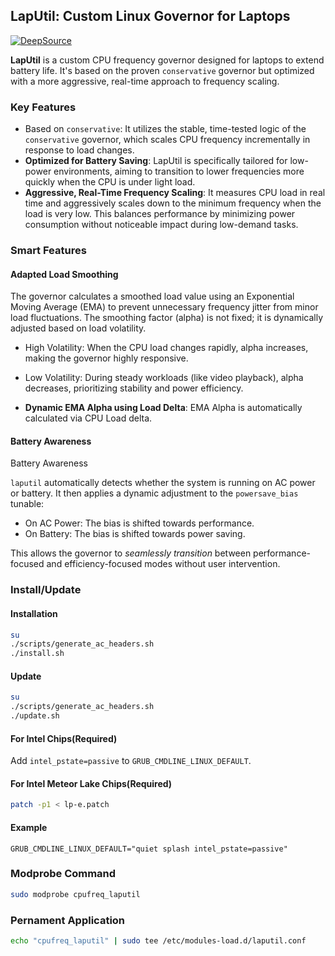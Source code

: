 ## LapUtil: Custom Linux Governor for Laptops

[![DeepSource](https://app.deepsource.com/gh/gg582/laputil.svg/?label=code+coverage&show_trend=true&token=TI2tAytzI2P2dcKbncHMTzfG)](https://app.deepsource.com/gh/gg582/laputil/)

**LapUtil** is a custom CPU frequency governor designed for laptops to extend battery life. It's based on the proven `conservative` governor but optimized with a more aggressive, real-time approach to frequency scaling.

### Key Features
- Based on `conservative`: It utilizes the stable, time-tested logic of the `conservative` governor, which scales CPU frequency incrementally in response to load changes.
- **Optimized for Battery Saving**: LapUtil is specifically tailored for low-power environments, aiming to transition to lower frequencies more quickly when the CPU is under light load.
- **Aggressive, Real-Time Frequency Scaling**: It measures CPU load in real time and aggressively scales down to the minimum frequency when the load is very low. This balances performance by minimizing power consumption without noticeable impact during low-demand tasks.
### Smart Features
#### Adapted Load Smoothing
The governor calculates a smoothed load value using an Exponential Moving Average (EMA) to prevent unnecessary frequency jitter from minor load fluctuations. The smoothing factor (alpha) is not fixed; it is dynamically adjusted based on load volatility.

- High Volatility: When the CPU load changes rapidly, alpha increases, making the governor highly responsive.

- Low Volatility: During steady workloads (like video playback), alpha decreases, prioritizing stability and power efficiency.
- **Dynamic EMA Alpha using Load Delta**: EMA Alpha is automatically calculated via CPU Load delta. 
#### Battery Awareness
Battery Awareness

`laputil` automatically detects whether the system is running on AC power or battery. It then applies a dynamic adjustment to the `powersave_bias` tunable:

- On AC Power: The bias is shifted towards performance.
- On Battery: The bias is shifted towards power saving.

This allows the governor to *seamlessly transition* between performance-focused and efficiency-focused modes without user intervention.
### Install/Update

#### Installation

```bash
su
./scripts/generate_ac_headers.sh
./install.sh
```

#### Update
```bash
su
./scripts/generate_ac_headers.sh
./update.sh
```

#### For Intel Chips(Required)
Add `intel_pstate=passive` to `GRUB_CMDLINE_LINUX_DEFAULT`.
#### For Intel Meteor Lake Chips(Required)
```bash
patch -p1 < lp-e.patch
```

#### Example
`GRUB_CMDLINE_LINUX_DEFAULT="quiet splash intel_pstate=passive"`

### Modprobe Command
```bash
sudo modprobe cpufreq_laputil
```

### Pernament Application
```bash
echo "cpufreq_laputil" | sudo tee /etc/modules-load.d/laputil.conf
```
